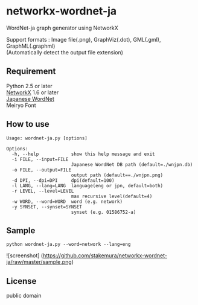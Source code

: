networkx-wordnet-ja
===================
WordNet-ja graph generator using NetworkX

Support formats : Image file(.png), GraphViz(.dot), GML(.gml), GraphML(.graphml)  
(Automatically detect the output file extension)

Requirement
-----------
Python 2.5 or later  
[NetworkX](http://networkx.lanl.gov/) 1.6 or later  
[Japanese WordNet](http://nlpwww.nict.go.jp/wn-ja/)   
Meiryo Font

How to use
----------
	Usage: wordnet-ja.py [options]

	Options:
	  -h, --help            show this help message and exit
	  -i FILE, --input=FILE
							Japanese WordNet DB path (default=./wnjpn.db)
	  -o FILE, --output=FILE
							output path (default==./wnjpn.png)
	  -d DPI, --dpi=DPI     dpi(default=100)
	  -l LANG, --lang=LANG  language(eng or jpn, default=both)
	  -r LEVEL, --level=LEVEL
							max recursive level(default=4)
	  -w WORD, --word=WORD  word (e.g. network)
	  -y SYNSET, --synset=SYNSET
							synset (e.g. 01586752-a)


Sample
------
	python wordnet-ja.py --word=network --lang=eng

![screenshot] (https://github.com/stakemura/networkx-wordnet-ja/raw/master/sample.png)

License
------
public domain
